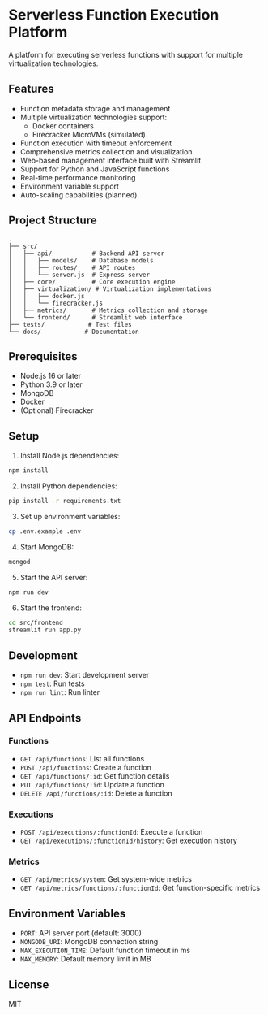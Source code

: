 # Serverless Function Execution Platform

A platform for executing serverless functions with support for multiple virtualization technologies.

## Features

- Function metadata storage and management
- Multiple virtualization technologies support:
  - Docker containers
  - Firecracker MicroVMs (simulated)
- Function execution with timeout enforcement
- Comprehensive metrics collection and visualization
- Web-based management interface built with Streamlit
- Support for Python and JavaScript functions
- Real-time performance monitoring
- Environment variable support
- Auto-scaling capabilities (planned)

## Project Structure

```
.
├── src/
│   ├── api/           # Backend API server
│   │   ├── models/    # Database models
│   │   ├── routes/    # API routes
│   │   └── server.js  # Express server
│   ├── core/          # Core execution engine
│   ├── virtualization/ # Virtualization implementations
│   │   ├── docker.js
│   │   └── firecracker.js
│   ├── metrics/       # Metrics collection and storage
│   └── frontend/      # Streamlit web interface
├── tests/            # Test files
└── docs/            # Documentation
```

## Prerequisites

- Node.js 16 or later
- Python 3.9 or later
- MongoDB
- Docker
- (Optional) Firecracker

## Setup

1. Install Node.js dependencies:
```bash
npm install
```

2. Install Python dependencies:
```bash
pip install -r requirements.txt
```

3. Set up environment variables:
```bash
cp .env.example .env
```

4. Start MongoDB:
```bash
mongod
```

5. Start the API server:
```bash
npm run dev
```

6. Start the frontend:
```bash
cd src/frontend
streamlit run app.py
```

## Development

- `npm run dev`: Start development server
- `npm test`: Run tests
- `npm run lint`: Run linter

## API Endpoints

### Functions
- `GET /api/functions`: List all functions
- `POST /api/functions`: Create a function
- `GET /api/functions/:id`: Get function details
- `PUT /api/functions/:id`: Update a function
- `DELETE /api/functions/:id`: Delete a function

### Executions
- `POST /api/executions/:functionId`: Execute a function
- `GET /api/executions/:functionId/history`: Get execution history

### Metrics
- `GET /api/metrics/system`: Get system-wide metrics
- `GET /api/metrics/functions/:functionId`: Get function-specific metrics

## Environment Variables

- `PORT`: API server port (default: 3000)
- `MONGODB_URI`: MongoDB connection string
- `MAX_EXECUTION_TIME`: Default function timeout in ms
- `MAX_MEMORY`: Default memory limit in MB

## License

MIT 